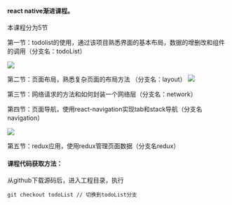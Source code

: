 #### react native渐进课程。

本课程分为5节

第一节：todolist的使用，通过该项目熟悉界面的基本布局，数据的增删改和组件的调用（分支名：todoList）



![](http://test-10019075.cossh.myqcloud.com/todolist.gif)

第二节：页面布局，熟悉复杂页面的布局方法 （分支名：layout）
![](http://test-10019075.cossh.myqcloud.com/%E5%B1%8F%E5%B9%95%E5%BF%AB%E7%85%A7%202017-07-21%2014.49.48.png)

第三节：网络请求的方法和如何封装一个网络层（分支名：network）

第四节：页面导航，使用react-navigation实现tab和stack导航（分支名navigation）

![](http://test-10019075.cossh.myqcloud.com/navigation.gif)

第五节：redux应用，使用redux管理页面数据（分支名redux）



#### 课程代码获取方法：

从github下载源码后，进入工程目录，执行

```
git checkout todoList // 切换到todoList分支
```

